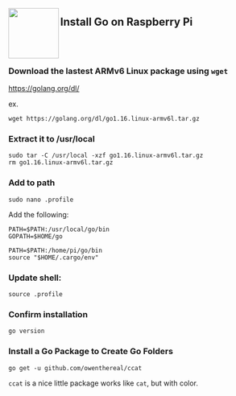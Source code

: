 <a href="https://golang.org"><img src="https://golang.org/lib/godoc/images/go-logo-blue.svg" align="left" width="100px"></a>

## Install Go on Raspberry Pi

<br>
<br>

### Download the lastest ARMv6 Linux package using `wget`

https://golang.org/dl/

ex.
```
wget https://golang.org/dl/go1.16.linux-armv6l.tar.gz
```

### Extract it to /usr/local

```
sudo tar -C /usr/local -xzf go1.16.linux-armv6l.tar.gz
rm go1.16.linux-armv6l.tar.gz
```

### Add to path

```
sudo nano .profile
```

Add the following:

```
PATH=$PATH:/usr/local/go/bin
GOPATH=$HOME/go

PATH=$PATH:/home/pi/go/bin
source "$HOME/.cargo/env"
```

### Update shell:

```
source .profile
```

### Confirm installation

```
go version
```

### Install a Go Package to Create Go Folders

```
go get -u github.com/owenthereal/ccat
```

`ccat` is a nice little package works like `cat`, but with color.
